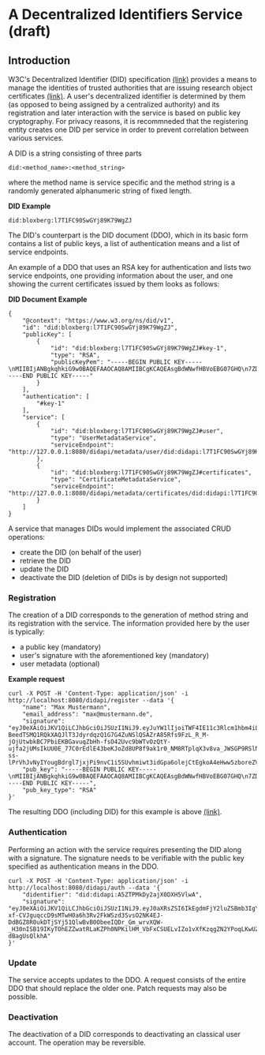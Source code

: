 # A Decentralized Identifiers Service (draft)

## Introduction
W3C's Decentralized Identifier (DID) specification [(link)](https://www.w3.org/TR/did-core/) provides a means to manage the identities of trusted authorities that are issuing research object certificates [(link)](blips/blip-2-researchcertificate.md). 
A user's decentralized identifier is determined by them (as opposed to being assigned by a centralized authority) and its registration and later interaction with the service is based on public key cryptography. For privacy reasons, it is recommneded that the registering entity creates one DID per service in order to prevent correlation between various services.

A DID is a string consisting of three parts

~~~
did:<method_name>:<method_string>
~~~

where the method name is service specific and the method string is a randomly generated alphanumeric string of fixed length.

**DID Example**
~~~
did:bloxberg:l7T1FC90SwGYj89K79WgZJ
~~~

The DID's counterpart is the DID document (DDO), which in its basic form contains a list of public keys, a list of authentication means and a list of service endpoints.

An example of a DDO that uses an RSA key for authentication and lists two service endpoints, one providing information about the user, and one showing the current certificates issued by them looks as follows:

**DID Document Example<a name="ddo_example"></a>**
~~~
{
	"@context": "https://www.w3.org/ns/did/v1",
	"id": "did:bloxberg:l7T1FC90SwGYj89K79WgZJ",
	"publicKey": [
		{
			"id": "did:bloxberg:l7T1FC90SwGYj89K79WgZJ#key-1",
			"type": "RSA",
			"publicKeyPem": "-----BEGIN PUBLIC KEY-----\nMIIBIjANBgkqhkiG9w0BAQEFAAOCAQ8AMIIBCgKCAQEAsgBdWNwfHBVoEBG07GHQ\n7ZD4htyot1AM2udDAkI8zRA/+lLQQDSw+vpP8cDZYz1dpytxsXj6TqWiPB45Zxu/\nRAJOdJ91+BhTLoaO6HldUsuPljh7cyMBQGJ9Co5yazjcI39jrunBEzambd6sVbvL\nZrdFHgETnWMMcknovtrkep4S3wi073L3YFR8iC+RAzSezqZjskjpnG27HgEto3F4\nzDK1dkjA4xOiigPCIZTjnQ+g/lUp3fe0B0MEH0VJuaUMRyCYICXhEeEqLfUwBaMi\nQdEQPQjEWsCIt8yVEW3Z/aotLsVGIoZfKB7LdTSBnjlth4skmNDMSMLOU44NJApr\nVQIDAQAB\n-----END PUBLIC KEY-----"
		}
	],
	"authentication": [
		"#key-1"
	],
	"service": [
		{
			"id": "did:bloxberg:l7T1FC90SwGYj89K79WgZJ#user",
			"type": "UserMetadataService",
			"serviceEndpoint": "http://127.0.0.1:8080/didapi/metadata/user/did:didapi:l7T1FC90SwGYj89K79WgZJ"
		},
		{
			"id": "did:bloxberg:l7T1FC90SwGYj89K79WgZJ#certificates",
			"type": "CertificateMetadataService",
			"serviceEndpoint": "http://127.0.0.1:8080/didapi/metadata/certificates/did:didapi:l7T1FC90SwGYj89K79WgZJ"
		}
	]
}
~~~

A service that manages DIDs would implement the associated CRUD operations:
* create the DID (on behalf of the user)
* retrieve the DID
* update the DID 
* deactivate the DID (deletion of DIDs is by design not supported)


### Registration
The creation of a DID corresponds to the generation of method string and its registration with the service. The information provided here by the user is typically:
* a public key (mandatory)
* user's signature with the aforementioned key (mandatory) 
* user metadata (optional)

**Example request**

~~~
curl -X POST -H 'Content-Type: application/json' -i http://localhost:8080/didapi/register --data '{
    "name": "Max Mustermann",
    "email_address": "max@mustermann.de",
    "signature": "eyJ0eXAiOiJKV1QiLCJhbGciOiJSUzI1NiJ9.eyJuYW1lIjoiTWF4IE11c3Rlcm1hbm4iLCJlbWFpbF9hZGRyZXNzIjoibWF4QG11c3Rlcm1hbm4uZGUifQ.kjQ1yrCdV_EA6qToOlEkw5zObF9RqaW-BeedTSMQ1RQkXAQJlT3JdyrdqzQ1G7G4ZuNSlQSAZrA85Rfs9FzL_R_M-jOjUtwbkBC7PbiEKBGavuqZbHh-fsO42Uvc9bWTvOzQtY-ujfa2jUMsIkUU0E_77C0rEdlE43beKJoZd8UP8f9ak1r0_NM8RTplqX3v8va_JWSGP9RSlNz1vbICN09JyKyMOy1jgbCk-ss-lPrVhJvNyIYougBdrgl7jxjPi9nvC1i5SUvhmiwt3idGpa6olejCtEgkoA4eHww5zboreZVdzeVWmVh1DGnc_ibe0B6EotpPysnHZxrL7e78Ow",
    "pub_key": "-----BEGIN PUBLIC KEY-----\nMIIBIjANBgkqhkiG9w0BAQEFAAOCAQ8AMIIBCgKCAQEAsgBdWNwfHBVoEBG07GHQ\n7ZD4htyot1AM2udDAkI8zRA/+lLQQDSw+vpP8cDZYz1dpytxsXj6TqWiPB45Zxu/\nRAJOdJ91+BhTLoaO6HldUsuPljh7cyMBQGJ9Co5yazjcI39jrunBEzambd6sVbvL\nZrdFHgETnWMMcknovtrkep4S3wi073L3YFR8iC+RAzSezqZjskjpnG27HgEto3F4\nzDK1dkjA4xOiigPCIZTjnQ+g/lUp3fe0B0MEH0VJuaUMRyCYICXhEeEqLfUwBaMi\nQdEQPQjEWsCIt8yVEW3Z/aotLsVGIoZfKB7LdTSBnjlth4skmNDMSMLOU44NJApr\nVQIDAQAB\n-----END PUBLIC KEY-----",
    "pub_key_type": "RSA"
}'
~~~

The resulting DDO (including DID) for this example is above [(link)](#ddo_example).

### Authentication
Performing an action with the service requires presenting the DID along with a signature. The signature needs to be verifiable with the public key specified as authentication means in the DDO.

~~~
curl -X POST -H 'Content-Type: application/json' -i http://localhost:8080/didapi/auth --data '{
    "didentifier": "did:didapi:A5ZTPMkDy2ajX0DXH5VlwA",
    "signature": "eyJ0eXAiOiJKV1QiLCJhbGciOiJSUzI1NiJ9.eyJ0aXRsZSI6IkEgdmFjY2luZSBmb3IgY292aWQtMTkiLCJhYnN0cmFjdCI6IkEgdmVyeSBpbnNpZ2h0ZnVsIGFic3RyYWN0Iiwia2V5d29yZHMiOiJjb3ZpZC0xOTsgdmFjY2luZTsgc3VzdGFpbmFiaWxpdHkiLCJhdXRob3IiOiJNYXggTXVzdGVybWFubiIsInVybCI6Imh0dHA6Ly93d3cubWF4bXVzdGVybWFubi5kZS9yZXNlYXJjaC9jb3ZpZC0xOV92YWNjaW5lLnBkZiJ9.RvTRy623gvFwW5JVMjj_r0GMzz9OMu82CFEwNdVsVc_mN7bKLzjj64uERPrJk9r0ttmswXKltE2P7J5k7L4T2WAjljk1pWInsTz1koJEFJev93BRqNGfyh0b8eilfFYTzgGYhjjvIBLKUCvx0cYBiJsKfNN8EuP-xf-CVJguqccD9sMTwH0a6h3Rv2FkWSzd3SvsO2NK4EJ-DdBGZ8R0ukDTjSYj51QlwBvB0ObeeIQDr_Gm_wrvXQW-_H30nISB19IKyTOhEZZwatRLaKZPh0NPKilHM_VbFxCSUELvIZo1vXfKzqgZN2YPoqLKwUZ39Xgbf8Y9qi-dBagUsQlkhA"
}'
~~~

### Update
The service accepts updates to the DDO. A request consists of the entire DDO that should replace the older one. Patch requests may also be possible.

### Deactivation
The deactivation of a DID corresponds to deactivating an classical user account. The operation may be reversible.  

